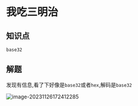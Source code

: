 # 我吃三明治

## 知识点

`base32`

## 解题

发现有信息,看了下好像是`base32`或者`hex`,解码是`base32`

![image-20231126172412285](G:/CTFWriteUp/buuctf/Misc/img/40-1.png)